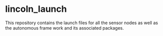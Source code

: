# lincoln_launch
This repository contains the launch files for all the sensor nodes as well as the autonomous frame work and its associated packages.
